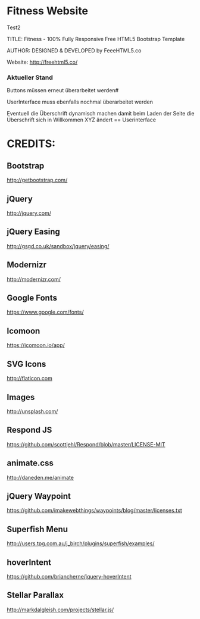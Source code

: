 # Fitness Website
Test2

TITLE: 
Fitness - 100% Fully Responsive Free HTML5 Bootstrap Template

AUTHOR:
DESIGNED & DEVELOPED by FeeeHTML5.co

Website: http://freehtml5.co/

### Aktueller Stand


Buttons müssen erneut überarbeitet werden#

UserInterface muss ebenfalls nochmal überarbeitet werden

Eventuell die Überschrift dynamisch machen damit beim Laden der Seite die Überschrift sich in Willkommen XYZ ändert == Userinterface




# CREDITS:

## Bootstrap
http://getbootstrap.com/

## jQuery
http://jquery.com/

## jQuery Easing
http://gsgd.co.uk/sandbox/jquery/easing/

## Modernizr
http://modernizr.com/

## Google Fonts
https://www.google.com/fonts/

## Icomoon
https://icomoon.io/app/

## SVG Icons
http://flaticon.com

## Images
http://unsplash.com/

## Respond JS
https://github.com/scottjehl/Respond/blob/master/LICENSE-MIT

## animate.css
http://daneden.me/animate

## jQuery Waypoint
https://github.com/imakewebthings/waypoints/blog/master/licenses.txt

## Superfish Menu
http://users.tpg.com.au/j_birch/plugins/superfish/examples/

## hoverIntent
https://github.com/briancherne/jquery-hoverIntent

## Stellar Parallax
http://markdalgleish.com/projects/stellar.js/
